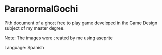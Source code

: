 # ParanormalGochi
Pith document of a ghost free to play game developed in the Game Design subject of my master degree.

Note: The images were created by me using aseprite

Language: Spanish
